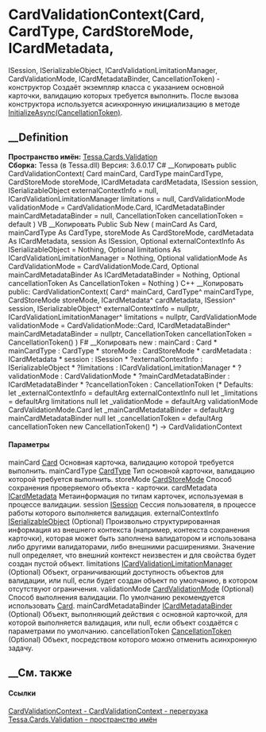 # CardValidationContext(Card, CardType, CardStoreMode, ICardMetadata,
ISession, ISerializableObject, ICardValidationLimitationManager,
CardValidationMode, ICardMetadataBinder, CancellationToken) - конструктор
Создаёт экземпляр класса с указанием основной карточки, валидацию которых
требуется выполнить. После вызова конструктора используется асинхронную
инициализацию в методе
[InitializeAsync(CancellationToken)](M_Tessa_Platform_IAsyncInitializable_InitializeAsync.htm).
## __Definition
 **Пространство имён:** [Tessa.Cards.Validation](N_Tessa_Cards_Validation.htm)  
 **Сборка:** Tessa (в Tessa.dll) Версия: 3.6.0.17
C# __Копировать
     public CardValidationContext(
    	Card mainCard,
    	CardType mainCardType,
    	CardStoreMode storeMode,
    	ICardMetadata cardMetadata,
    	ISession session,
    	ISerializableObject externalContextInfo = null,
    	ICardValidationLimitationManager limitations = null,
    	CardValidationMode validationMode = CardValidationMode.Card,
    	ICardMetadataBinder mainCardMetadataBinder = null,
    	CancellationToken cancellationToken = default
    )
VB __Копировать
     Public Sub New ( 
    	mainCard As Card,
    	mainCardType As CardType,
    	storeMode As CardStoreMode,
    	cardMetadata As ICardMetadata,
    	session As ISession,
    	Optional externalContextInfo As ISerializableObject = Nothing,
    	Optional limitations As ICardValidationLimitationManager = Nothing,
    	Optional validationMode As CardValidationMode = CardValidationMode.Card,
    	Optional mainCardMetadataBinder As ICardMetadataBinder = Nothing,
    	Optional cancellationToken As CancellationToken = Nothing
    )
C++ __Копировать
     public:
    CardValidationContext(
    	Card^ mainCard, 
    	CardType^ mainCardType, 
    	CardStoreMode storeMode, 
    	ICardMetadata^ cardMetadata, 
    	ISession^ session, 
    	ISerializableObject^ externalContextInfo = nullptr, 
    	ICardValidationLimitationManager^ limitations = nullptr, 
    	CardValidationMode validationMode = CardValidationMode::Card, 
    	ICardMetadataBinder^ mainCardMetadataBinder = nullptr, 
    	CancellationToken cancellationToken = CancellationToken()
    )
F# __Копировать
     new : 
            mainCard : Card * 
            mainCardType : CardType * 
            storeMode : CardStoreMode * 
            cardMetadata : ICardMetadata * 
            session : ISession * 
            ?externalContextInfo : ISerializableObject * 
            ?limitations : ICardValidationLimitationManager * 
            ?validationMode : CardValidationMode * 
            ?mainCardMetadataBinder : ICardMetadataBinder * 
            ?cancellationToken : CancellationToken 
    (* Defaults:
            let _externalContextInfo = defaultArg externalContextInfo null
            let _limitations = defaultArg limitations null
            let _validationMode = defaultArg validationMode CardValidationMode.Card
            let _mainCardMetadataBinder = defaultArg mainCardMetadataBinder null
            let _cancellationToken = defaultArg cancellationToken new CancellationToken()
    *)
    -> CardValidationContext
#### Параметры
mainCard [Card](T_Tessa_Cards_Card.htm)
    Основная карточка, валидацию которой требуется выполнить.
mainCardType [CardType](T_Tessa_Cards_CardType.htm)
    Тип основной карточки, валидацию которой требуется выполнить.
storeMode [CardStoreMode](T_Tessa_Cards_CardStoreMode.htm)
    Способ сохранения проверяемого объекта - карточки.
cardMetadata [ICardMetadata](T_Tessa_Cards_ICardMetadata.htm)
    Метаинформация по типам карточек, используемая в процессе валидации.
session [ISession](T_Tessa_Platform_Runtime_ISession.htm)
    Сессия пользователя, в процессе работы которого выполняется валидация.
externalContextInfo
[ISerializableObject](T_Tessa_Platform_Storage_ISerializableObject.htm)
(Optional)
     Произвольно структурированная информация из внешнего контекста (например, контекста сохранения карточки), которая может быть заполнена валидатором и использована либо другими валидаторами, либо внешними расширениями. Значение null определяет, что внешний контекст неизвестен и для свойства будет создан пустой объект. 
limitations
[ICardValidationLimitationManager](T_Tessa_Cards_Validation_ICardValidationLimitationManager.htm)
(Optional)
     Объект, ограничивающий доступность объектов для валидации, или null, если будет создан объект по умолчанию, в котором отсутствуют ограничения. 
validationMode
[CardValidationMode](T_Tessa_Cards_Validation_CardValidationMode.htm)
(Optional)
     Способ выполнения валидации. По умолчанию рекомендуется использовать [Card](T_Tessa_Cards_Validation_CardValidationMode.htm). 
mainCardMetadataBinder
[ICardMetadataBinder](T_Tessa_Cards_Metadata_ICardMetadataBinder.htm)
(Optional)
     Объект, выполняющий действия с основной карточкой, для которой выполняется валидация, или null, если объект создаётся с параметрами по умолчанию. 
cancellationToken
[CancellationToken](https://learn.microsoft.com/dotnet/api/system.threading.cancellationtoken)
(Optional)
    Объект, посредством которого можно отменить асинхронную задачу.
##  __См. также
#### Ссылки
[CardValidationContext - ](T_Tessa_Cards_Validation_CardValidationContext.htm)
[CardValidationContext -
перегрузка](Overload_Tessa_Cards_Validation_CardValidationContext__ctor.htm)
[Tessa.Cards.Validation - пространство имён](N_Tessa_Cards_Validation.htm)
